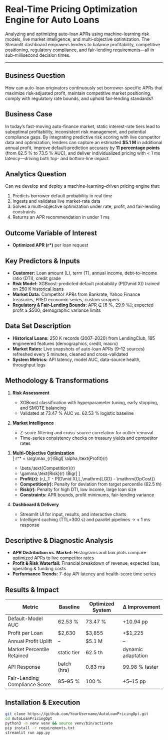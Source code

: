 # Real-Time Pricing Optimization Engine for Auto Loans

Analyzing and optimizing auto-loan APRs using machine-learning risk models, live market intelligence, and multi-objective optimization. The Streamlit dashboard empowers lenders to balance profitability, competitive positioning, regulatory compliance, and fair-lending requirements—all in sub-millisecond decision times.

---

## Business Question  
How can auto-loan originators continuously set borrower-specific APRs that maximize risk-adjusted profit, maintain competitive market positioning, comply with regulatory rate bounds, and uphold fair-lending standards?

## Business Case  
In today’s fast-moving auto-finance market, static interest-rate tiers lead to suboptimal profitability, inconsistent risk management, and potential compliance gaps. By integrating predictive risk scoring with live competitor data and optimization, lenders can capture an estimated **\$5.1 M** in additional annual profit, improve default‐prediction accuracy by **11 percentage points** (from 62.5 % to 73.5 % AUC), and deliver individualized pricing with < 1 ms latency—driving both top- and bottom-line impact.

## Analytics Question  
Can we develop and deploy a machine-learning–driven pricing engine that:  
1. Predicts borrower default probability in real time  
2. Ingests and validates live market-rate data  
3. Solves a multi-objective optimization under rate, profit, and fair-lending constraints  
4. Returns an APR recommendation in under 1 ms  

## Outcome Variable of Interest  
- **Optimized APR (r\*)** per loan request  

## Key Predictors & Inputs  
- **Customer:** Loan amount (L), term (T), annual income, debt-to-income ratio (DTI), credit grade  
- **Risk Model:** XGBoost-predicted default probability \(P(D\mid X)\) trained on 250 K historical loans  
- **Market Data:** Competitor APRs from Bankrate, Yahoo Finance treasuries, FRED economic series, custom scrapers  
- **Regulatory & Fair-Lending Bounds:** APR ∈ [6 %, 29.9 %]; expected profit ≥ \$500; demographic variance limits  

## Data Set Description  
- **Historical Loans:** 250 K records (2007–2020) from LendingClub, 185 engineered features (demographics, credit, macro)  
- **Market Rates:** Live snapshots of auto-loan APRs (9–12 sources) refreshed every 5 minutes, cleaned and cross-validated  
- **System Metrics:** API latency, model AUC, data-source health, throughput logs  

## Methodology & Transformations  
1. **Risk Assessment**  
   - XGBoost classification with hyperparameter tuning, early stopping, and SMOTE balancing  
   - Validated at 73.47 % AUC vs. 62.53 % logistic baseline  

2. **Market Intelligence**  
   - Z-score filtering and cross-source correlation for outlier removal  
   - Time-series consistency checks on treasury yields and competitor rates  

3. **Multi-Objective Optimization**  
   \[
   r^* = \arg\max_{r}\Bigl[
     \alpha\,\text{Profit}(r)
     + \beta\,\text{Competition}(r)
     - \gamma\,\text{Risk}(r)
   \Bigr]
   \]  
   - **Profit(r):** \(r\,L\,T - P(D\mid X)\,L\,\mathrm{LGD} - \mathrm{OpCost}\)  
   - **Competition(r):** Penalty for deviation from target percentile (62.5 th)  
   - **Risk(r):** Penalty for high DTI, low income, large loan size  
   - **Constraints:** APR bounds, profit minimums, fair-lending variance  

4. **Dashboard & Delivery**  
   - Streamlit UI for input, results, and interactive charts  
   - Intelligent caching (TTL=300 s) and parallel pipelines → < 1 ms response  

## Descriptive & Diagnostic Analysis  
- **APR Distribution vs. Market:** Histograms and box plots compare optimized APRs to live competitor rates  
- **Profit & Risk Waterfall:** Financial breakdown of revenue, expected loss, operating & funding costs  
- **Performance Trends:** 7-day API latency and health-score time series  

## Results & Impact  
| Metric                        | Baseline      | Optimized System | Δ Improvement          |
|-------------------------------|---------------|------------------|------------------------|
| Default-Model AUC             | 62.53 %       | 73.47 %          | +10.94 pp              |
| Profit per Loan               | \$2,630       | \$3,855          | +\$1,225               |
| Annual Profit Uplift          | –             | \$5.1 M          | –                      |
| Market Percentile Retained    | static tier   | 62.5 th          | dynamic adaptation     |
| API Response                  | batch (hrs)   | 0.83 ms          | 99.98 % faster         |
| Fair-Lending Compliance Score | 85–95 %       | 100 %            | +5–15 pp               |

## Installation & Execution  
```bash
git clone https://github.com/YourUsername/AutoLoanPricingOpt.git
cd AutoLoanPricingOpt
python3 -m venv venv && source venv/bin/activate
pip install -r requirements.txt
streamlit run app.py
